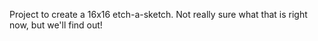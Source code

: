 Project to create a 16x16 etch-a-sketch. Not really sure what that is right now, but we'll find out!